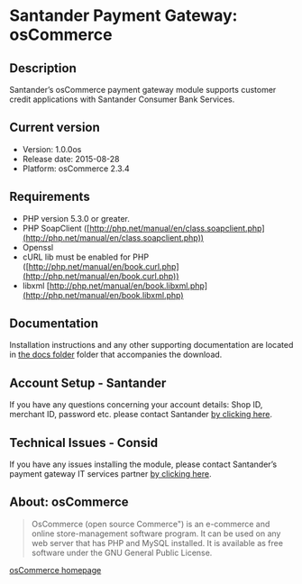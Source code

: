 # Santander Payment Gateway: osCommerce

## Description
Santander’s osCommerce payment gateway module supports customer credit applications with Santander Consumer Bank Services.

## Current version
* Version: 1.0.0os
* Release date: 2015-08-28
* Platform: osCommerce 2.3.4

## Requirements
* PHP version 5.3.0 or greater.
* PHP SoapClient ([http://php.net/manual/en/class.soapclient.php](http://php.net/manual/en/class.soapclient.php))
* Openssl
* cURL lib must be enabled for PHP ([http://php.net/manual/en/book.curl.php](http://php.net/manual/en/book.curl.php))
* libxml [http://php.net/manual/en/book.libxml.php](http://php.net/manual/en/book.libxml.php)

## Documentation
Installation instructions and any other supporting documentation are located in [the docs folder](./docs) folder that accompanies the download.

## Account Setup - Santander
If you have any questions concerning your account details: Shop ID, merchant ID, password etc. please contact Santander [by clicking here](http://santander.consid.se/site/contact?department=2).

## Technical Issues - Consid
If you have any issues installing the module, please contact Santander’s payment gateway IT services partner [by clicking here](http://santander.consid.se/site/contact?department=1).

## About: osCommerce
> OsCommerce (open source Commerce") is an e-commerce and online store-management software program. It can be used on any web server that has PHP and MySQL installed. It is available as free software under the GNU General Public License.

[osCommerce homepage](http://www.oscommerce.com)